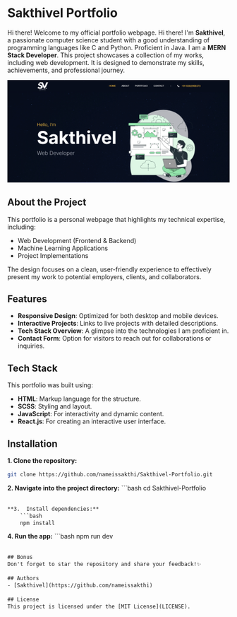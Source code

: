 # Sakthivel Portfolio
Hi there! Welcome to my official portfolio webpage. Hi there! I'm **Sakthivel**, a passionate computer science student with a good understanding of programming languages like C and Python. Proficient in Java. I am a **MERN Stack Developer**. This project showcases a collection of my works, including web development. It is designed to demonstrate my skills, achievements, and professional journey.

![Screenshot](/public/images/screenshot.png)

## About the Project
This portfolio is a personal webpage that highlights my technical expertise, including:

- Web Development (Frontend & Backend)
- Machine Learning Applications
- Project Implementations

The design focuses on a clean, user-friendly experience to effectively present my work to potential employers, clients, and collaborators.

## Features
- **Responsive Design**: Optimized for both desktop and mobile devices.
- **Interactive Projects**: Links to live projects with detailed descriptions.
- **Tech Stack Overview**: A glimpse into the technologies I am proficient in.
- **Contact Form**: Option for visitors to reach out for collaborations or inquiries.

## Tech Stack
This portfolio was built using:

- **HTML**: Markup language for the structure.
- **SCSS**: Styling and layout.
- **JavaScript**: For interactivity and dynamic content.
- **React.js**: For creating an interactive user interface.

## Installation
**1. Clone the repository:**
   ```bash
   git clone https://github.com/nameissakthi/Sakthivel-Portfolio.git
```

**2.  Navigate into the project directory:**
    ```bash
    cd Sakthivel-Portfolio
```

**3.  Install dependencies:**
    ```bash
    npm install
```

**4. Run the app:**
    ```bash
    npm run dev
```

## Bonus
Don't forget to star the repository and share your feedback!✨

## Authors
- [Sakthivel](https://github.com/nameissakthi)

## License
This project is licensed under the [MIT License](LICENSE).